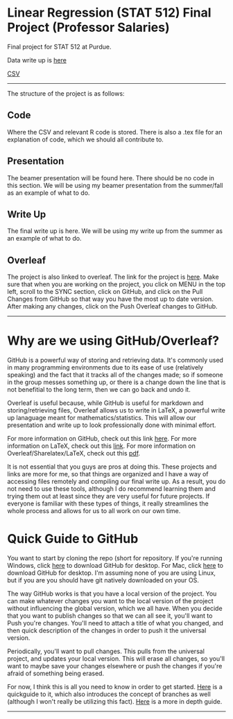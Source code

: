 # Linear Regression (STAT 512) Final Project (Professor Salaries)
Final project for STAT 512 at Purdue. 

Data write up is [here](https://vincentarelbundock.github.io/Rdatasets/doc/carData/Salaries.html)

[CSV](https://vincentarelbundock.github.io/Rdatasets/csv/carData/Salaries.csv)

______________________________________________________________________________________________________

The structure of the project is as follows:

## Code

Where the CSV and relevant R code is stored. There is also a .tex file for an explanation of code, which we should all contribute to. 

## Presentation

The beamer presentation will be found here. There should be no code in this section. We will be using my beamer presentation from the summer/fall as an example of what to do.

## Write Up

The final write up is here. We will be using my write up from the summer as an example of what to do. 

## Overleaf

The project is also linked to overleaf. The link for the project is [here](https://www.overleaf.com/2813665139nmbvpqfqhttf). Make sure that when you are working on the project, you click on MENU in the top left, scroll to the SYNC section, click on GitHub, and click on the Pull Changes from GitHub so that way you have the most up to date version. After making any changes, click on the Push Overleaf changes to GitHub. 

______________________________________________________________________________________________________

# Why are we using GitHub/Overleaf?

GitHub is a powerful way of storing and retrieving data. It's commonly used in many programming environments due to its ease of use (relatively speaking) and the fact that it tracks all of the changes made; so if someone in the group messes something up, or there is a change down the line that is not benefitial to the long term, then we can go back and undo it.

Overleaf is useful because, while GitHub is useful for markdown and storing/retrieving files, Overleaf allows us to write in LaTeX, a powerful write up lanaguage meant for mathematics/statistics. This will allow our presentation and write up to look professionally done with minimal effort. 

For more information on GitHub, check out this link [here](https://www.thebalancecareers.com/what-is-github-and-why-should-i-use-it-2071946). For more information on LaTeX, check out this [link](https://bitesizebio.com/13653/5-reasons-to-use-latex-the-typesetting-engine-not-the-gloves/). For more information on Overleaf/Sharelatex/LaTeX, check out this [pdf](https://www.google.com/search?q=Overleaf).

It is not essential that you guys are pros at doing this. These projects and links are more for me, so that things are organized and I have a way of accessing files remotely and compiling our final write up. As a result, you do not need to use these tools, although I do recommend learning them and trying them out at least since they are very useful for future projects. If everyone is familiar with these types of things, it really streamlines the whole process and allows for us to all work on our own time. 

# Quick Guide to GitHub

You want to start by cloning the repo (short for repository. If you're running Windows, click [here](https://central.github.com/deployments/desktop/desktop/latest/win32) to download GitHub for desktop. For Mac, click [here](https://central.github.com/deployments/desktop/desktop/latest/darwin) to download GitHub for desktop. I'm assuming none of you are using Linux, but if you are you should have git natively downloaded on your OS.

The way GitHub works is that you have a local version of the project. You can make whatever changes you want to the local version of the project without influencing the global version, which we all have. When you decide that you want to publish changes so that we can all see it, you'll want to Push you're changes. You'll need to attach a title of what you changed, and then quick description of the changes in order to push it the universal version.

Periodically, you'll want to pull changes. This pulls from the universal project, and updates your local version. This will erase all changes, so you'll want to maybe save your changes elsewhere or push the changes if you're afraid of something being erased. 

For now, I think this is all you need to know in order to get started. [Here](https://guides.github.com/activities/hello-world/) is a quickguide to it, which also introduces the concept of branches as well (although I won't really be utilizing this fact). [Here](https://www.pluralsight.com/blog/software-development/github-tutorial) is a more in depth guide.

______________________________________________________________________________________________________




